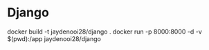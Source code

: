 # Django

docker build -t  jaydenooi28/django . 
docker run -p 8000:8000 -d -v $(pwd):/app  jaydenooi28/django
